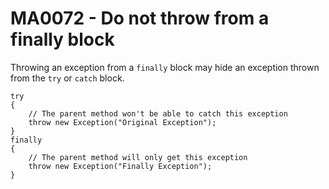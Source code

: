 # MA0072 - Do not throw from a finally block

Throwing an exception from a `finally` block may hide an exception thrown from the `try` or `catch` block.

````
try
{
    // The parent method won't be able to catch this exception
    throw new Exception("Original Exception");
}
finally
{
    // The parent method will only get this exception
    throw new Exception("Finally Exception");
}
````
